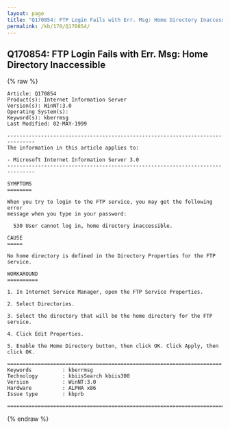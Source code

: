 ```yaml
---
layout: page
title: "Q170854: FTP Login Fails with Err. Msg: Home Directory Inaccessible"
permalink: /kb/170/Q170854/
---
```


## Q170854: FTP Login Fails with Err. Msg: Home Directory Inaccessible

{% raw %}

	Article: Q170854
	Product(s): Internet Information Server
	Version(s): WinNT:3.0
	Operating System(s): 
	Keyword(s): kberrmsg
	Last Modified: 02-MAY-1999
	
	-------------------------------------------------------------------------------
	The information in this article applies to:
	
	- Microsoft Internet Information Server 3.0 
	-------------------------------------------------------------------------------
	
	SYMPTOMS
	========
	
	When you try to login to the FTP service, you may get the following error
	message when you type in your password:
	
	  530 User cannot log in, home directory inaccessible.
	
	CAUSE
	=====
	
	No home directory is defined in the Directory Properties for the FTP service.
	
	WORKAROUND
	==========
	
	1. In Internet Service Manager, open the FTP Service Properties.
	
	2. Select Directories.
	
	3. Select the directory that will be the home directory for the FTP service.
	
	4. Click Edit Properties.
	
	5. Enable the Home Directory button, then click OK. Click Apply, then click OK.
	
	======================================================================
	Keywords          : kberrmsg 
	Technology        : kbiisSearch kbiis300
	Version           : WinNT:3.0
	Hardware          : ALPHA x86
	Issue type        : kbprb
	
	=============================================================================
	

{% endraw %}
